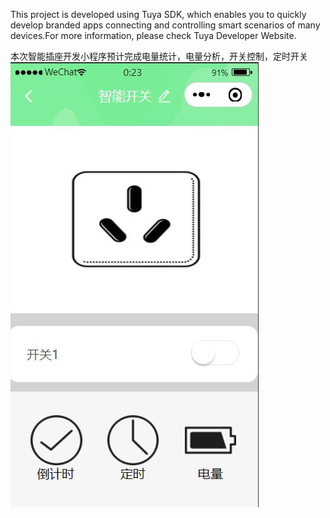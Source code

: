 This project is developed using Tuya SDK, which enables you to quickly develop branded apps connecting and controlling smart scenarios of many devices.For more information, please check Tuya Developer Website.

本次智能插座开发小程序预计完成电量统计，电量分析，开关控制，定时开关
![效果截图](效果截图.png)

